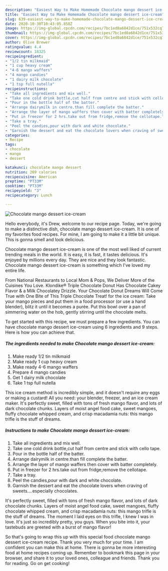 ```yaml
---
description: "Easiest Way to Make Homemade Chocolate mango dessert ice-cream"
title: "Easiest Way to Make Homemade Chocolate mango dessert ice-cream"
slug: 639-easiest-way-to-make-homemade-chocolate-mango-dessert-ice-cream
date: 2020-10-30T10:43:05.858Z
image: https://img-global.cpcdn.com/recipes/7bc1ed0a6842d1ce/751x532cq70/chocolate-mango-dessert-ice-cream-recipe-main-photo.jpg
thumbnail: https://img-global.cpcdn.com/recipes/7bc1ed0a6842d1ce/751x532cq70/chocolate-mango-dessert-ice-cream-recipe-main-photo.jpg
cover: https://img-global.cpcdn.com/recipes/7bc1ed0a6842d1ce/751x532cq70/chocolate-mango-dessert-ice-cream-recipe-main-photo.jpg
author: Olive Brewer
ratingvalue: 4.4
reviewcount: 18325
recipeingredient:
- "1/2 tin milkmaid"
- "1 cup heavy cream"
- "4-6 mango waffers"
- "4 mango candies"
- "1 dairy milk chocolate"
- "1 tsp full nutella"
recipeinstructions:
- "Take all ingredients and mix well."
- "Take one cold drink bottle,cut half from centre and stick with cello tape."
- "Pour in the bottle half of the batter."
- "Arrange dairymilk in centre.than fill complete the batter."
- "Arrange the layer of mango waffers then cover with batter completely."
- "Put in freezer for 2 hrs.take out from fridge,remove the cellotape."
- "Take a tray."
- "Peel the candies,pour with dark and white chocolate."
- "Garnish the dessert and eat the chocolate lovers when craving of sweets....especially chocolates."
categories:
- Recipe
tags:
- chocolate
- mango
- dessert

katakunci: chocolate mango dessert 
nutrition: 269 calories
recipecuisine: American
preptime: "PT33M"
cooktime: "PT33M"
recipeyield: "3"
recipecategory: Lunch

---
```



![Chocolate mango dessert ice-cream](https://img-global.cpcdn.com/recipes/7bc1ed0a6842d1ce/751x532cq70/chocolate-mango-dessert-ice-cream-recipe-main-photo.jpg)

Hello everybody, it's Drew, welcome to our recipe page. Today, we're going to make a distinctive dish, chocolate mango dessert ice-cream. It is one of my favorites food recipes. For mine, I am going to make it a little bit unique. This is gonna smell and look delicious.

Chocolate mango dessert ice-cream is one of the most well liked of current trending meals in the world. It is easy, it is fast, it tastes delicious. It's enjoyed by millions every day. They are nice and they look fantastic. Chocolate mango dessert ice-cream is something which I've loved my entire life.

From National Restaurants to Local Mom &amp; Pops, We Deliver More of the Cuisines You Love. Klondike® Triple Chocolate Donut Has Chocolate Cakey Flavor &amp; a Milk Chocolatey Drizzle. Your Chocolate Donut Dreams Will Come True with One Bite of This Triple Chocolate Treat! for the ice cream: Take your mango pieces and put them in a food processor (or use a hand blender), blitz it until it becomes a purée. Put this bowl over a pan of simmering water on the hob, gently stirring until the chocolate melts.


To get started with this recipe, we must prepare a few ingredients. You can have chocolate mango dessert ice-cream using 6 ingredients and 9 steps. Here is how you can achieve that.

<!--inarticleads1-->

##### The ingredients needed to make Chocolate mango dessert ice-cream:

1. Make ready 1/2 tin milkmaid
1. Make ready 1 cup heavy cream
1. Make ready 4-6 mango waffers
1. Prepare 4 mango candies
1. Get 1 dairy milk chocolate
1. Take 1 tsp full nutella


This ice cream method is incredibly simple, and it doesn&#39;t require any eggs or making a custard! All you need: your blender, freezer, and an ice cream maker. It&#39;s perfectly sweet, filled with tons of fresh mango flavor, and lots of dark chocolate chunks. Layers of moist angel food cake, sweet mangoes, fluffy chocolate whipped cream, and crisp macadamia nuts: this mango trifle is the stuff of dreams. 

<!--inarticleads2-->

##### Instructions to make Chocolate mango dessert ice-cream:

1. Take all ingredients and mix well.
1. Take one cold drink bottle,cut half from centre and stick with cello tape.
1. Pour in the bottle half of the batter.
1. Arrange dairymilk in centre.than fill complete the batter.
1. Arrange the layer of mango waffers then cover with batter completely.
1. Put in freezer for 2 hrs.take out from fridge,remove the cellotape.
1. Take a tray.
1. Peel the candies,pour with dark and white chocolate.
1. Garnish the dessert and eat the chocolate lovers when craving of sweets....especially chocolates.


It&#39;s perfectly sweet, filled with tons of fresh mango flavor, and lots of dark chocolate chunks. Layers of moist angel food cake, sweet mangoes, fluffy chocolate whipped cream, and crisp macadamia nuts: this mango trifle is the stuff of dreams. The moment I laid eyes on this trifle, I knew I was in love. It&#39;s just so incredibly pretty, you guys. When you bite into it, your tastebuds are greeted with a burst of mango flavor! 

So that's going to wrap this up with this special food chocolate mango dessert ice-cream recipe. Thank you very much for your time. I am confident you can make this at home. There is gonna be more interesting food at home recipes coming up. Remember to bookmark this page in your browser, and share it to your loved ones, colleague and friends. Thank you for reading. Go on get cooking!
